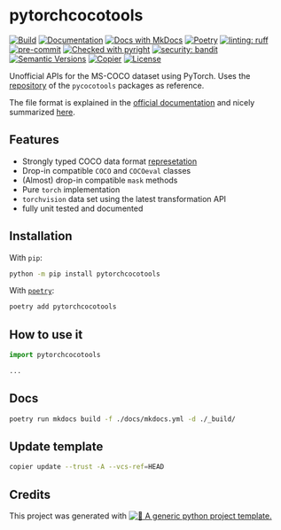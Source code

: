 # pytorchcocotools


[![Build](https://github.com/twsl/pytorchcocotools/actions/workflows/build.yaml/badge.svg)](https://github.com/twsl/pytorchcocotools/actions/workflows/build.yaml)
[![Documentation](https://github.com/twsl/pytorchcocotools/actions/workflows/docs.yaml/badge.svg)](https://github.com/twsl/pytorchcocotools/actions/workflows/docs.yaml)
[![Docs with MkDocs](https://img.shields.io/badge/MkDocs-docs?style=flat&logo=materialformkdocs&logoColor=white&color=%23526CFE)](https://squidfunk.github.io/mkdocs-material/)
[![Poetry](https://img.shields.io/endpoint?url=https://python-poetry.org/badge/v0.json)](https://python-poetry.org/)
[![linting: ruff](https://img.shields.io/endpoint?url=https://raw.githubusercontent.com/astral-sh/ruff/main/assets/badge/v2.json)](https://github.com/astral-sh/ruff)
[![pre-commit](https://img.shields.io/badge/pre--commit-enabled-brightgreen?logo=pre-commit)](.pre-commit-config.yaml)
[![Checked with pyright](https://microsoft.github.io/pyright/img/pyright_badge.svg)](https://microsoft.github.io/pyright/)
[![security: bandit](https://img.shields.io/badge/security-bandit-yellow.svg)](https://github.com/PyCQA/bandit)
[![Semantic Versions](https://img.shields.io/badge/%20%20%F0%9F%93%A6%F0%9F%9A%80-semantic--versions-e10079.svg)](https://github.com/twsl/pytorchcocotools/releases)
[![Copier](https://img.shields.io/endpoint?url=https://raw.githubusercontent.com/copier-org/copier/master/img/badge/badge-grayscale-border.json)](https://github.com/copier-org/copier)
[![License](https://img.shields.io/badge/license-MIT-blue)](LICENSE)


Unofficial APIs for the MS-COCO dataset using PyTorch.
Uses the [repository](https://github.com/ppwwyyxx/cocoapi) of the `pycocotools` packages as reference.

The file format is explained in the [official documentation](https://cocodataset.org/#format-data) and nicely summarized [here](https://www.youtube.com/watch?v=h6s61a_pqfM).

## Features

- Strongly typed COCO data format [represetation](./src/pytorchcocotools/internal/structure/)
- Drop-in compatible `COCO` and `COCOeval` classes
- (Almost) drop-in compatible `mask` methods
- Pure `torch` implementation
- `torchvision` data set using the latest transformation API
- fully unit tested and documented

## Installation

With `pip`:
```bash
python -m pip install pytorchcocotools
```

With [`poetry`](https://python-poetry.org/):
```bash
poetry add pytorchcocotools
```

## How to use it

```python
import pytorchcocotools

...
```

## Docs

```bash
poetry run mkdocs build -f ./docs/mkdocs.yml -d ./_build/
```


## Update template

```bash
copier update --trust -A --vcs-ref=HEAD
```

## Credits

This project was generated with [![🚀 A generic python project template.](https://img.shields.io/badge/python--project--template-%F0%9F%9A%80-brightgreen)](https://github.com/twsl/python-project-template)
